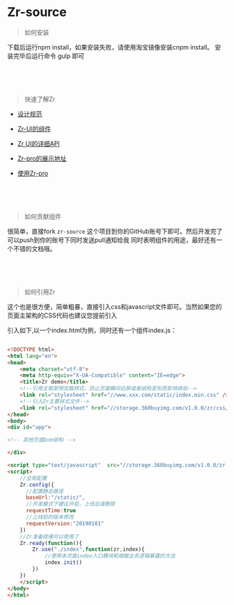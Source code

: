 Zr-source
====

> 如何安装

下载后运行npm install，如果安装失败，请使用淘宝镜像安装cnpm install。 安装完毕后运行命令 gulp 即可

<br/>
<br/>
<br/>

> 快速了解Zr

+ [设计规范](//gtp-zr.jd.com/docs?languageCode=CN&columnUid=54abb41d5af74c34b1878cd8646a3552&directoryUid=)

+ [Zr-UI的组件](//gtp-zr.jd.com/docs?languageCode=CN&columnUid=41c513f9dd334a1ebb0fbbd76d71e973&directoryUid=)

+ [Zr UI的详细API](/docs/index.md)

+ [Zr-pro的展示地址](//gtp-zr.jd.com/static/tmpl/dashboard/workboard.html)

+ [使用Zr-pro](//github.com/guguaihaha/zr-pro-flex)

<br/>
<br/>
<br/>

> 如何贡献组件

很简单，直接fork `zr-source` 这个项目到你的GitHub账号下即可。然后开发完了可以push到你的账号下同时发送pull通知给我
同时表明组件的用途，最好还有一个不错的文档哦。

<br/>
<br/>
<br/>

> 如何引用Zr

这个也是很方便，简单粗暴，直接引入css和javascript文件即可。当然如果您的页面主架构的CSS代码也建议您提前引入

引入如下,以一个index.html为例，同时还有一个组件index.js：

```html

<!DOCTYPE html>
<html lang="en">
<head>
    <meta charset="utf-8">
    <meta http-equiv="X-UA-Compatible" content="IE=edge">
    <title>Zr demo</title>
    <!--引用主框架预加载样式，防止页面瞬间白屏或者结构变形而影响体验-->
    <link rel="stylesheet" href="//www.xxx.com/static/index.min.css" />
    <!--引入Zr主要样式文件-->
    <link rel="stylesheet" href="//storage.360buyimg.com/v1.0.0/zr/css/cdn_zr.min.css" />
</head>
<body>
<div id="app">

<!-- 其他页面Dom结构 -->

</div>

<script type="text/javascript"  src="//storage.360buyimg.com/v1.0.0/zr.min.js"></script>
<script>
    //全局配置
    Zr.config({
      //配置静态路径
      baseUrl:"/static/",
      //开发模式下建议开启，上线后请删除
      requestTime:true
      //上线前的版本修改
      requestVersion:"20190101"
    })
    //Zr准备就绪可以使用了
    Zr.ready(function(){
        Zr.use("./index",function(zr,index){
            //使用本页面index入口模块和根据业务逻辑暴露的方法
            index.init()
        })
    })
    </script>
</body>
</html>

```


